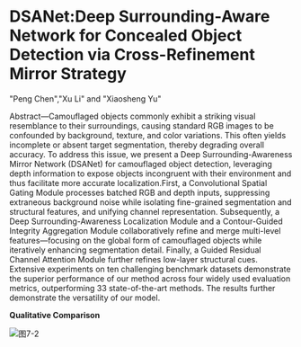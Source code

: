 # DSANet:Deep Surrounding-Aware Network for Concealed Object Detection via Cross-Refinement Mirror Strategy
"Peng Chen","Xu Li" and "Xiaosheng Yu"

Abstract—Camouflaged objects commonly exhibit a striking visual resemblance to their surroundings, causing standard RGB images to be confounded by background, texture, and color variations. This often yields incomplete or absent target segmentation, thereby degrading overall accuracy. To address this issue, we present a Deep Surrounding-Awareness Mirror Network (DSANet) for camouflaged object detection, leveraging depth information to expose objects incongruent with their environment and thus facilitate more accurate localization.First, a Convolutional Spatial Gating Module processes batched RGB and depth inputs, suppressing extraneous background noise while isolating fine-grained segmentation and structural features, and unifying channel representation. Subsequently, a Deep Surrounding-Awareness Localization Module and a Contour-Guided Integrity Aggregation Module collaboratively refine and merge multi-level features—focusing on the global form of camouflaged objects while iteratively enhancing segmentation detail. Finally, a Guided Residual Channel Attention Module further refines low-layer structural cues. Extensive experiments on ten challenging benchmark datasets demonstrate the superior performance of our method across four widely used evaluation metrics, outperforming 33 state-of-the-art methods. The results further demonstrate the versatility of our model. 

**Qualitative Comparison**

![图7-2](https://github.com/user-attachments/assets/a3ba05f6-fbff-45cb-acbc-2b4460508be4)


